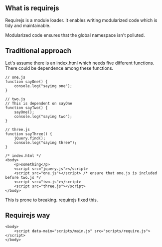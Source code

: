 ## What is requirejs

Requirejs is a module loader. It enables writing modularized code which is tidy and maintainable.

Modularized code ensures that the global namespace isn't polluted.

## Traditional approach

Let's assume there is an index.html which needs five different functions. There could be dependence among these functions.

    // one.js
    function sayOne() {
        console.log("saying one");
    }

    // two.js
    // This is dependent on sayOne
    function sayTwo() {
        sayOne();
        console.log("saying two");
    }

    // three.js
    function sayThree() {
        jQuery.find();
        console.log("saying three");
    }

    /* index.html */
    <body>
        <p>something</p>
        <script src="jquery.js"></script>
        <script src="one.js"></script> /* ensure that one.js is included before two.js */
        <script src="two.js"></script>
        <script src="three.js"></script>
    </body>

This is prone to breaking. requirejs fixed this.

## Requirejs way

    <body>
        <script data-main="scripts/main.js" src="scripts/require.js"></script>
    </body>
